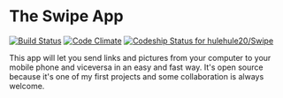 The Swipe App
=============

[![Build Status](https://travis-ci.org/hulehule20/Swipe.svg?branch=master)](https://travis-ci.org/hulehule20/Swipe)
[![Code Climate](https://codeclimate.com/github/hulehule20/Swipe.png)](https://codeclimate.com/github/hulehule20/Swipe)
[ ![Codeship Status for hulehule20/Swipe](https://www.codeship.io/projects/bef810e0-345e-0132-3d30-568896f18043/status)](https://www.codeship.io/projects/40754)

This app will let you send links and pictures from your computer to your mobile phone and viceversa in an easy and fast way.  It's open source because it's one of my first projects and some collaboration is always welcome.
